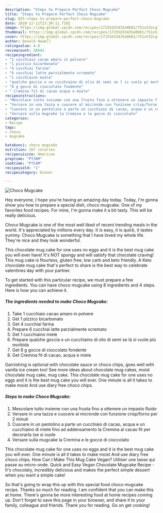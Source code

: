 ```yaml
---
description: "Steps to Prepare Perfect Choco Mugcake"
title: "Steps to Prepare Perfect Choco Mugcake"
slug: 825-steps-to-prepare-perfect-choco-mugcake
date: 2020-12-11T23:39:11.718Z
image: https://img-global.cpcdn.com/recipes/17155d33435e0b01/751x532cq70/choco-mugcake-recipe-main-photo.jpg
thumbnail: https://img-global.cpcdn.com/recipes/17155d33435e0b01/751x532cq70/choco-mugcake-recipe-main-photo.jpg
cover: https://img-global.cpcdn.com/recipes/17155d33435e0b01/751x532cq70/choco-mugcake-recipe-main-photo.jpg
author: Donald Howell
ratingvalue: 4.8
reviewcount: 26642
recipeingredient:
- "1 cucchiaio cacao amaro in polvere"
- "1 pizzico bicarbonato"
- "4 cucchiai farina"
- "6 cucchiai latte parzialmente scremato"
- "1 cucchiaino miele"
- "qualche goccia o un cucchiaino di olio di semi se l si vuole pi morbida"
- "8 g gocce di cioccolato fondente"
- " Cremina fit di cacao acqua e miele"
recipeinstructions:
- "Mescolare tutto insieme con una frusta fino a ottenere un impasto fluido"
- "Versare in una tazza e cuocere al micronde con funzione crisp/forno per 2 minuti"
- "Cuocere in un pentolino a parte un cucchiaio di cacao, acqua e un cucchiaino di miele fino ad addensamento la Cremina al cacao fit per decorarla (se si vuole"
- "Versare sulla mugcake la Cremina e le gocce di cioccolato"
categories:
- Recipe
tags:
- choco
- mugcake

katakunci: choco mugcake 
nutrition: 167 calories
recipecuisine: American
preptime: "PT30M"
cooktime: "PT54M"
recipeyield: "1"
recipecategory: Dinner

---
```



![Choco Mugcake](https://img-global.cpcdn.com/recipes/17155d33435e0b01/751x532cq70/choco-mugcake-recipe-main-photo.jpg)

Hey everyone, I hope you're having an amazing day today. Today, I'm gonna show you how to prepare a special dish, choco mugcake. One of my favorites food recipes. For mine, I'm gonna make it a bit tasty. This will be really delicious.

Choco Mugcake is one of the most well liked of recent trending meals in the world. It's appreciated by millions every day. It is easy, it is quick, it tastes yummy. Choco Mugcake is something that I have loved my whole life. They're nice and they look wonderful.

This chocolate mug cake for one uses no eggs and it is the best mug cake you will ever have! It&#39;s NOT spongy and will satisfy that chocolate craving! This mug cake is flourless, gluten free, low carb and keto friendly. A Keto chocolate mug cake that&#39;s perfect to share is the best way to celebrate valentines day with your partner.


To get started with this particular recipe, we must prepare a few ingredients. You can have choco mugcake using 8 ingredients and 4 steps. Here is how you can achieve it.

<!--inarticleads1-->

##### The ingredients needed to make Choco Mugcake:

1. Take 1 cucchiaio cacao amaro in polvere
1. Get 1 pizzico bicarbonato
1. Get 4 cucchiai farina
1. Prepare 6 cucchiai latte parzialmente scremato
1. Get 1 cucchiaino miele
1. Prepare qualche goccia o un cucchiaino di olio di semi se là si vuole più morbida
1. Get 8 g gocce di cioccolato fondente
1. Get  Cremina fit di cacao, acqua e miele


Garnishing is optional with chocolate sauce or choco chips, goes well with vanilla ice cream too! See more ideas about chocolate mug cakes, moist chocolate mug cake, mug cake. This chocolate mug cake for one uses no eggs and it is the best mug cake you will ever. One minute is all it takes to make moist And use diary free choco chips. 

<!--inarticleads2-->

##### Steps to make Choco Mugcake:

1. Mescolare tutto insieme con una frusta fino a ottenere un impasto fluido
1. Versare in una tazza e cuocere al micronde con funzione crisp/forno per 2 minuti
1. Cuocere in un pentolino a parte un cucchiaio di cacao, acqua e un cucchiaino di miele fino ad addensamento la Cremina al cacao fit per decorarla (se si vuole
1. Versare sulla mugcake la Cremina e le gocce di cioccolato


This chocolate mug cake for one uses no eggs and it is the best mug cake you will ever. One minute is all it takes to make moist And use diary free choco chips. How Can I Make This Mug Cake Vegan? Utiliser une tasse qui passe au micro-onde. Quick and Easy Vegan Chocolate Mugcake Recipe - It&#39;s chocolaty, incredibly delicious and makes the perfect simple dessert when you want a simple cake! 

So that's going to wrap this up with this special food choco mugcake recipe. Thanks so much for reading. I am confident that you can make this at home. There's gonna be more interesting food at home recipes coming up. Don't forget to save this page in your browser, and share it to your family, colleague and friends. Thank you for reading. Go on get cooking!
